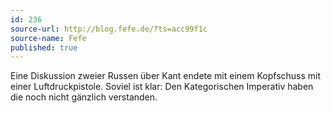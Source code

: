```yaml
---
id: 236
source-url: http://blog.fefe.de/?ts=acc99f1c
source-name: Fefe
published: true
---
```


<p>Eine Diskussion zweier Russen über Kant endete mit einem Kopfschuss mit einer Luftdruckpistole. Soviel ist klar: Den Kategorischen Imperativ haben die noch nicht gänzlich verstanden.</p>


